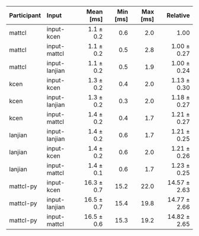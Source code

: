 | Participant | Input | Mean [ms] | Min [ms] | Max [ms] | Relative |
|:---|:---|---:|---:|---:|---:|
| mattcl | input-kcen | 1.1 ± 0.2 | 0.6 | 2.0 | 1.00 |
| mattcl | input-mattcl | 1.1 ± 0.2 | 0.5 | 2.8 | 1.00 ± 0.27 |
| mattcl | input-lanjian | 1.1 ± 0.2 | 0.5 | 1.9 | 1.00 ± 0.24 |
| kcen | input-kcen | 1.3 ± 0.2 | 0.4 | 2.0 | 1.13 ± 0.30 |
| kcen | input-lanjian | 1.3 ± 0.2 | 0.3 | 2.0 | 1.18 ± 0.27 |
| kcen | input-mattcl | 1.4 ± 0.2 | 0.4 | 1.7 | 1.21 ± 0.27 |
| lanjian | input-lanjian | 1.4 ± 0.2 | 0.6 | 1.7 | 1.21 ± 0.25 |
| lanjian | input-kcen | 1.4 ± 0.2 | 0.6 | 2.0 | 1.21 ± 0.26 |
| lanjian | input-mattcl | 1.4 ± 0.1 | 0.6 | 1.7 | 1.23 ± 0.25 |
| mattcl-py | input-kcen | 16.3 ± 0.7 | 15.2 | 22.0 | 14.57 ± 2.63 |
| mattcl-py | input-lanjian | 16.5 ± 0.7 | 15.4 | 19.8 | 14.77 ± 2.66 |
| mattcl-py | input-mattcl | 16.5 ± 0.6 | 15.3 | 19.2 | 14.82 ± 2.65 |
